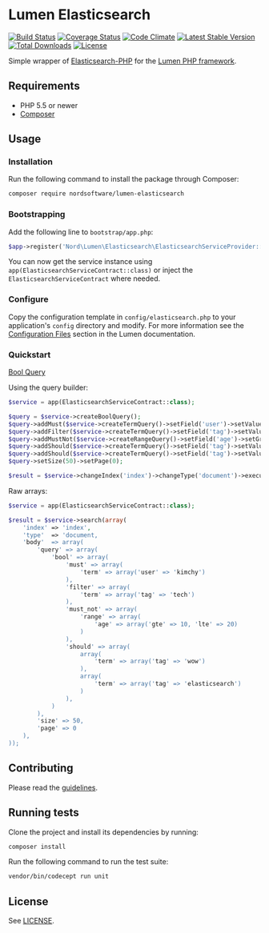 # Lumen Elasticsearch

[![Build Status](https://travis-ci.org/nordsoftware/lumen-elasticsearch.svg?branch=master)](https://travis-ci.org/nordsoftware/lumen-elasticsearch)
[![Coverage Status](https://coveralls.io/repos/github/nordsoftware/lumen-elasticsearch/badge.svg?branch=master)](https://coveralls.io/github/nordsoftware/lumen-elasticsearch?branch=master)
[![Code Climate](https://codeclimate.com/github/nordsoftware/lumen-elasticsearch/badges/gpa.svg)](https://codeclimate.com/github/nordsoftware/lumen-elasticsearch)
[![Latest Stable Version](https://poser.pugx.org/nordsoftware/lumen-elasticsearch/version)](https://packagist.org/packages/nordsoftware/lumen-elasticsearch)
[![Total Downloads](https://poser.pugx.org/nordsoftware/lumen-elasticsearch/downloads)](https://packagist.org/packages/nordsoftware/lumen-elasticsearch)
[![License](https://poser.pugx.org/nordsoftware/lumen-elasticsearch/license)](https://packagist.org/packages/nordsoftware/lumen-elasticsearch)

Simple wrapper of [Elasticsearch-PHP](https://github.com/elastic/elasticsearch-php) for the [Lumen PHP framework](http://lumen.laravel.com/).

## Requirements

- PHP 5.5 or newer
- [Composer](http://getcomposer.org)

## Usage

### Installation

Run the following command to install the package through Composer:

```sh
composer require nordsoftware/lumen-elasticsearch
```

### Bootstrapping

Add the following line to ```bootstrap/app.php```:

```php
$app->register('Nord\Lumen\Elasticsearch\ElasticsearchServiceProvider::class');
```

You can now get the service instance using ```app(ElasticsearchServiceContract::class)``` or inject the ```ElasticsearchServiceContract``` where needed.

### Configure

Copy the configuration template in `config/elasticsearch.php` to your application's `config` directory and modify.
For more information see the [Configuration Files](http://lumen.laravel.com/docs/configuration#configuration-files)
section in the Lumen documentation.

### Quickstart

[Bool Query](https://www.elastic.co/guide/en/elasticsearch/reference/current/query-dsl-bool-query.html)

Using the query builder:

```php
$service = app(ElasticsearchServiceContract::class);

$query = $service->createBoolQuery();
$query->addMust($service->createTermQuery()->setField('user')->setValue('kimchy'));
$query->addFilter($service->createTermQuery()->setField('tag')->setValue('tech'));
$query->addMustNot($service->createRangeQuery()->setField('age')->setGreaterThanOrEquals(10)->setLessThanOrEquals(20));
$query->addShould($service->createTermQuery()->setField('tag')->setValue('wow'));
$query->addShould($service->createTermQuery()->setField('tag')->setValue('elasticsearch'));
$query->setSize(50)->setPage(0);

$result = $service->changeIndex('index')->changeType('document')->execute($query);
```

Raw arrays:

```php
$service = app(ElasticsearchServiceContract::class);

$result = $service->search(array(
    'index' => 'index',
    'type'  => 'document,
    'body'  => array(
        'query' => array(
            'bool' => array(
                'must' => array(
                    'term' => array('user' => 'kimchy')
                ),
                'filter' => array(
                    'term' => array('tag' => 'tech') 
                ),
                'must_not' => array(
                    'range' => array(
                        'age' => array('gte' => 10, 'lte' => 20)
                    )
                ),
                'should' => array(
                    array(
                        'term' => array('tag' => 'wow')
                    ),
                    array(
                        'term' => array('tag' => 'elasticsearch')
                    )
                ),
            )
        ),
        'size' => 50,
        'page' => 0
    ),
));
```

## Contributing

Please read the [guidelines](.github/CONTRIBUTING.md).

## Running tests

Clone the project and install its dependencies by running:

```sh
composer install
```

Run the following command to run the test suite:

```sh
vendor/bin/codecept run unit
```

## License

See [LICENSE](LICENSE).
